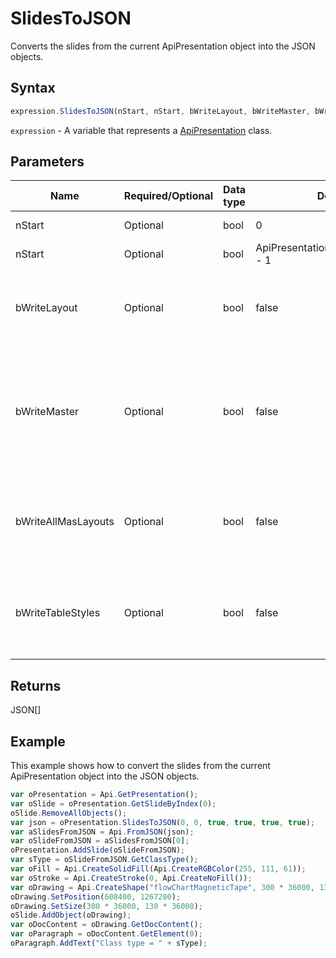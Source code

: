 # SlidesToJSON

Converts the slides from the current ApiPresentation object into the JSON objects.

## Syntax

```javascript
expression.SlidesToJSON(nStart, nStart, bWriteLayout, bWriteMaster, bWriteAllMasLayouts, bWriteTableStyles);
```

`expression` - A variable that represents a [ApiPresentation](../ApiPresentation.md) class.

## Parameters

| **Name** | **Required/Optional** | **Data type** | **Default** | **Description** |
| ------------- | ------------- | ------------- | ------------- | ------------- |
| nStart | Optional | bool | 0 | The index to the start slide. |
| nStart | Optional | bool | ApiPresentation.GetSlidesCount() - 1 | The index to the end slide. |
| bWriteLayout | Optional | bool | false | Specifies if the slide layout will be written to the JSON object or not. |
| bWriteMaster | Optional | bool | false | Specifies if the slide master will be written to the JSON object or not (bWriteMaster is false if bWriteLayout === false). |
| bWriteAllMasLayouts | Optional | bool | false | Specifies if all child layouts from the slide master will be written to the JSON object or not. |
| bWriteTableStyles | Optional | bool | false | Specifies whether to write used table styles to the JSON object (true) or not (false). |

## Returns

JSON[]

## Example

This example shows how to convert the slides from the current ApiPresentation object into the JSON objects.

```javascript editor-pptx
var oPresentation = Api.GetPresentation();
var oSlide = oPresentation.GetSlideByIndex(0);
oSlide.RemoveAllObjects();
var json = oPresentation.SlidesToJSON(0, 0, true, true, true, true);
var aSlidesFromJSON = Api.FromJSON(json);
var oSlideFromJSON = aSlidesFromJSON[0];
oPresentation.AddSlide(oSlideFromJSON);
var sType = oSlideFromJSON.GetClassType();
var oFill = Api.CreateSolidFill(Api.CreateRGBColor(255, 111, 61));
var oStroke = Api.CreateStroke(0, Api.CreateNoFill());
var oDrawing = Api.CreateShape("flowChartMagneticTape", 300 * 36000, 130 * 36000, oFill, oStroke);
oDrawing.SetPosition(608400, 1267200);
oDrawing.SetSize(300 * 36000, 130 * 36000);
oSlide.AddObject(oDrawing);
var oDocContent = oDrawing.GetDocContent();
var oParagraph = oDocContent.GetElement(0);
oParagraph.AddText("Class type = " + sType);
```
